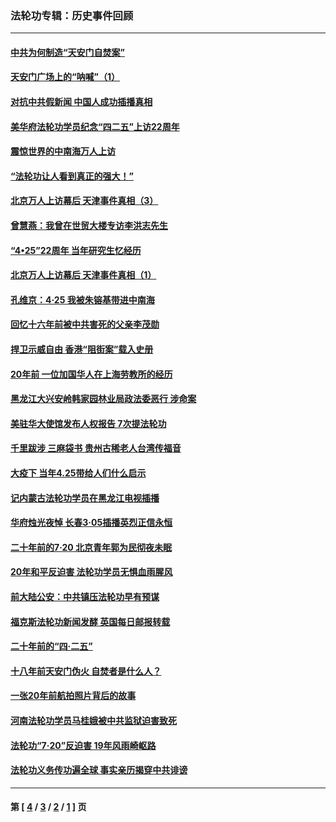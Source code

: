 ### 法轮功专辑：历史事件回顾
---
#### [中共为何制造“天安门自焚案”](../../pages/nf5793/n13183270.md?11010430) 
#### [天安门广场上的“呐喊”（1）](../../pages/nf5793/n13105277.md?11010430) 
#### [对抗中共假新闻 中国人成功插播真相](../../pages/nf5793/n12910618.md?11010430) 
#### [美华府法轮功学员纪念“四二五”上访22周年](../../pages/nf5793/n12904445.md?11010430) 
#### [震惊世界的中南海万人上访](../../pages/nf5793/n12903976.md?11010430) 
#### [“法轮功让人看到真正的强大！”](../../pages/nf5793/n12903195.md?11010430) 
#### [北京万人上访幕后 天津事件真相（3）](../../pages/nf5793/n12902807.md?11010430) 
#### [曾慧燕：我曾在世贸大楼专访李洪志先生](../../pages/nf5793/n12898729.md?11010430) 
#### [“4•25”22周年 当年研究生忆经历](../../pages/nf5793/n12894152.md?11010430) 
#### [北京万人上访幕后 天津事件真相（1）](../../pages/nf5793/n12885174.md?11010430) 
#### [孔维京：4·25 我被朱镕基带进中南海](../../pages/nf5793/n12864987.md?11010430) 
#### [回忆十六年前被中共害死的父亲李茂勋](../../pages/nf5793/n12880270.md?11010430) 
#### [捍卫示威自由 香港“阻街案”载入史册](../../pages/nf5793/n12811245.md?11010430) 
#### [20年前 一位加国华人在上海劳教所的经历](../../pages/nf5793/n12707932.md?11010430) 
#### [黑龙江大兴安岭韩家园林业局政法委恶行 涉命案](../../pages/nf5793/n12622815.md?11010430) 
#### [美驻华大使馆发布人权报告 7次提法轮功](../../pages/nf5793/n12520541.md?11010430) 
#### [千里跋涉 三麻袋书 贵州古稀老人台湾传福音](../../pages/nf5793/n12198750.md?11010430) 
#### [大疫下 当年4.25带给人们什么启示](../../pages/nf5793/n12058565.md?11010430) 
#### [记内蒙古法轮功学员在黑龙江电视插播](../../pages/nf5793/n11699194.md?11010430) 
#### [华府烛光夜悼 长春3·05插播英烈正信永恒](../../pages/nf5793/n11397432.md?11010430) 
#### [二十年前的7·20 北京青年郭为民彻夜未眠](../../pages/nf5793/n11354195.md?11010430) 
#### [20年和平反迫害 法轮功学员无惧血雨腥风](../../pages/nf5793/n11348279.md?11010430) 
#### [前大陆公安：中共镇压法轮功早有预谋](../../pages/nf5793/n11352168.md?11010430) 
#### [福克斯法轮功新闻发酵  英国每日邮报转载](../../pages/nf5793/n11285952.md?11010430) 
#### [二十年前的“四·二五”](../../pages/nf5793/n11207639.md?11010430) 
#### [十八年前天安门伪火 自焚者是什么人？](../../pages/nf5793/n10996556.md?11010430) 
#### [一张20年前航拍照片背后的故事](../../pages/nf5793/n10693797.md?11010430) 
#### [河南法轮功学员马桂娥被中共监狱迫害致死](../../pages/nf5793/n10684974.md?11010430) 
#### [法轮功“7‧20”反迫害 19年风雨崎岖路](../../pages/nf5793/n10570834.md?11010430) 
#### [法轮功义务传功遍全球 事实亲历揭穿中共诽谤](../../pages/nf5793/n10581061.md?11010430) 

---
#### 第 [ [4](./4.md?11010430) / [3](./3.md?11010430) / [2](./2.md?11010430) / [1](./1.md?11010430) ] 页
